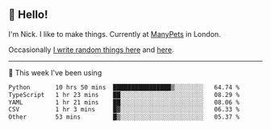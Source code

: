 ## 👋 Hello! 

I'm Nick. I like to make things. Currently at [ManyPets](https://manypets.com) in London.

Occasionally [I write random things here](https://nicksnell.com) and [here](https://twitter.com/nicksnell).

-------

🚀 This week I've been using

<!--START_SECTION:waka-->

```txt
Python       10 hrs 50 mins  ████████████████▒░░░░░░░░   64.74 %
TypeScript   1 hr 23 mins    ██░░░░░░░░░░░░░░░░░░░░░░░   08.29 %
YAML         1 hr 21 mins    ██░░░░░░░░░░░░░░░░░░░░░░░   08.06 %
CSV          1 hr 3 mins     █▓░░░░░░░░░░░░░░░░░░░░░░░   06.33 %
Other        53 mins         █▒░░░░░░░░░░░░░░░░░░░░░░░   05.37 %
```

<!--END_SECTION:waka-->
